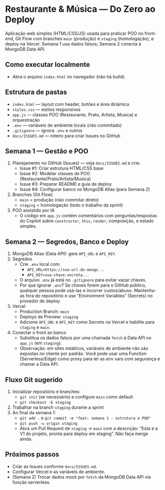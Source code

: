 # Restaurante & Música — Do Zero ao Deploy

Aplicação web simples (HTML/CSS/JS) usada para praticar POO no front-end, Git Flow com branches `main` (produção) e `staging` (homologação), e deploy na Vercel. Semana 1 usa dados falsos; Semana 2 conecta à MongoDB Data API.

## Como executar localmente
- Abra o arquivo `index.html` no navegador (não há build).

## Estrutura de pastas
- `index.html` — layout com header, botões e área dinâmica
- `styles.css` — estilos responsivos
- `app.js` — classes POO (Restaurante, Prato, Artista, Musica) e orquestração
- `.env` — variáveis de ambiente locais (não commitado)
- `.gitignore` — ignora `.env` e outros
- `docs/ISSUES.md` — roteiro para criar Issues no GitHub

## Semana 1 — Gestão e POO
1) Planejamento no GitHub (Issues) — veja `docs/ISSUES.md` e crie:
	- Issue #1: Criar estrutura HTML/CSS base
	- Issue #2: Modelar classes de POO (Restaurante/Prato/Artista/Musica)
	- Issue #3: Preparar README e guia de deploy
	- Issue #4: Configurar banco no MongoDB Atlas (para Semana 2)
2) Branches (Git Flow)
	- `main` = produção (não commitar direto)
	- `staging` = homologação (todo o trabalho da sprint)
3) POO assistido por IA
	- O código em `app.js` contém comentários com perguntas/respostas do Copilot sobre `constructor`, `this`, `render`, composição, e estado simples.

## Semana 2 — Segredos, Banco e Deploy
1) MongoDB Atlas (Data API): gere `API_URL` e `API_KEY`.
2) Segredos
	- Crie `.env` local com:
	  - `API_URL=https://sua-url-do-mongo...`
	  - `API_KEY=sua-chave-secreta...`
	- O arquivo `.env` já está no `.gitignore` para evitar vazar chaves.
	- Por que ignorar `.env`? Se chaves forem para o GitHub público, qualquer pessoa pode usá-las e incorrer custos/abuso. Mantenha-as fora do repositório e use “Environment Variables” (Secrets) no provedor de deploy.
3) Vercel
	- Production Branch: `main`
	- Deploys de Preview: `staging`
	- Adicione `API_URL` e `API_KEY` como Secrets na Vercel e habilite para `staging` e `main`.
4) Conectar o front ao banco
	- Substitua os dados falsos por uma chamada `fetch` à Data API no `app.js` (em `staging`).
	- Observação: em sites estáticos, variáveis de ambiente não são expostas no cliente por padrão. Você pode usar uma Function (Serverless/Edge) como proxy para ler as env vars com segurança e chamar a Data API.

## Fluxo Git sugerido
1. Inicializar repositório e branches:
	- `git init` (se necessário) e configure `main` como default
	- `git checkout -b staging`
2. Trabalhar na branch `staging` durante a sprint
3. Ao final da semana 1:
	- `git add .` e `git commit -m "feat: semana 1 - estrutura e POO"`
	- `git push -u origin staging`
	- Abra um Pull Request de `staging` → `main` com a descrição: “Esta é a V1 do projeto, pronta para deploy em staging”. Não faça merge ainda.

## Próximos passos
- Criar as Issues conforme `docs/ISSUES.md`.
- Configurar Vercel e as variáveis de ambiente.
- (Semana 2) Trocar dados mock por `fetch` da MongoDB Data API via função serverless.